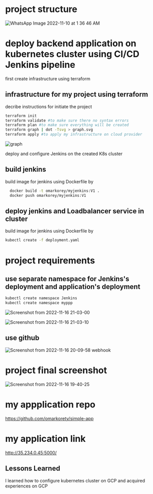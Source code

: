 # project structure


![WhatsApp Image 2022-11-10 at 1 36 46 AM](https://user-images.githubusercontent.com/29188579/202280547-2288fa35-4fbb-4645-b85d-e181717e8ce6.jpeg)




# deploy backend application on kubernetes cluster using CI/CD Jenkins pipeline

first create infrastructure using terraform 

## infrastructure for my project using terraform
decribe instructions for initiate the project
```bash
terraform init 
terraform validate #to make sure there no syntax errors
terraform plan #to make sure everything will be created
terraform graph | dot -Tsvg > graph.svg
terraform apply #to apply my infrastructure on cloud provider 
```
![graph](https://user-images.githubusercontent.com/29188579/202273007-1ff4e2eb-1994-4e5f-8c81-df38e02a0bb6.svg)

deploy and configure Jenkins on the created K8s cluster 

## build jenkins

build image for jenkins using Dockerfile by
```bash
  docker build -t omarkorey/myjenkins:V1 .
  docker push omarkorey/myjenkins:V1 
```

## deploy jenkins and Loadbalancer service in cluster 

build image for jenkins using Dockerfile by
```bash
kubectl create -f deployment.yaml
```

# project requirements

## use separate namespace for Jenkins's deployment and application's deployment 
```bash
kubectl create namespace Jenkins
kubectl create namespace myppp
```

![Screenshot from 2022-11-16 21-03-00](https://user-images.githubusercontent.com/29188579/202277025-c3c36b29-9f61-4c87-9fee-ba7790544f76.png)

![Screenshot from 2022-11-16 21-03-10](https://user-images.githubusercontent.com/29188579/202277057-6c5eb838-27b6-4f5d-b1d8-dfa3e5b024dd.png)


## use github
![Screenshot from 2022-11-16 20-09-58](https://user-images.githubusercontent.com/29188579/202277487-0a35fc86-9aaf-4f5d-9539-041af9b2e2fc.png)
 webhook


# project final screenshot
![Screenshot from 2022-11-16 19-40-25](https://user-images.githubusercontent.com/29188579/202278759-4a484726-8c76-49ec-95fe-5465dab87766.png)

# my appplication repo 
https://github.com/omarkorety/simple-app

# my application link 
http://35.234.0.45:5000/


## Lessons Learned

I learned how to configure kubernetes cluster on GCP and acquired experiences on GCP 

